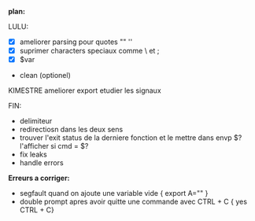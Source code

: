 **plan:**

LULU:

- [x]  ameliorer parsing pour quotes "" ''
- [x]  suprimer characters speciaux comme \ et ;
- [x]  $var
- clean (optionel)


KIMESTRE
ameliorer export
etudier les signaux

FIN:
- delimiteur
- redirectiosn dans les deux sens
- trouver l'exit status de la derniere fonction et le mettre dans envp $?
  l'afficher si cmd = $?
- fix leaks
- handle errors

**Erreurs a corriger:**
- segfault quand on ajoute une variable vide { export A="" }
- double prompt apres avoir quitte une commande avec CTRL + C { yes CTRL + C}
